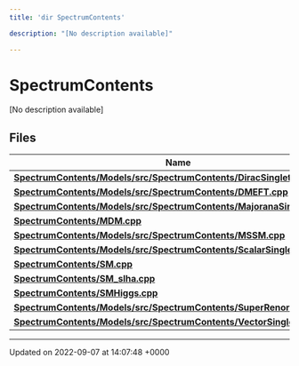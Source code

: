 ```yaml
---
title: 'dir SpectrumContents'

description: "[No description available]"

---
```


# SpectrumContents

[No description available]

## Files

| Name           |
| -------------- |
| **[SpectrumContents/Models/src/SpectrumContents/DiracSingletDM.cpp](/documentation/code/files/models_2src_2spectrumcontents_2diracsingletdm_8cpp/#file-modelssrcspectrumcontentsdiracsingletdmcpp)**  |
| **[SpectrumContents/Models/src/SpectrumContents/DMEFT.cpp](/documentation/code/files/models_2src_2spectrumcontents_2dmeft_8cpp/#file-modelssrcspectrumcontentsdmeftcpp)**  |
| **[SpectrumContents/Models/src/SpectrumContents/MajoranaSingletDM.cpp](/documentation/code/files/models_2src_2spectrumcontents_2majoranasingletdm_8cpp/#file-modelssrcspectrumcontentsmajoranasingletdmcpp)**  |
| **[SpectrumContents/MDM.cpp](/documentation/code/files/mdm_8cpp/#file-mdmcpp)**  |
| **[SpectrumContents/Models/src/SpectrumContents/MSSM.cpp](/documentation/code/files/models_2src_2spectrumcontents_2mssm_8cpp/#file-modelssrcspectrumcontentsmssmcpp)**  |
| **[SpectrumContents/Models/src/SpectrumContents/ScalarSingletDM.cpp](/documentation/code/files/models_2src_2spectrumcontents_2scalarsingletdm_8cpp/#file-modelssrcspectrumcontentsscalarsingletdmcpp)**  |
| **[SpectrumContents/SM.cpp](/documentation/code/files/sm_8cpp/#file-smcpp)**  |
| **[SpectrumContents/SM_slha.cpp](/documentation/code/files/sm__slha_8cpp/#file-sm-slhacpp)**  |
| **[SpectrumContents/SMHiggs.cpp](/documentation/code/files/smhiggs_8cpp/#file-smhiggscpp)**  |
| **[SpectrumContents/Models/src/SpectrumContents/SuperRenormHP.cpp](/documentation/code/files/models_2src_2spectrumcontents_2superrenormhp_8cpp/#file-modelssrcspectrumcontentssuperrenormhpcpp)**  |
| **[SpectrumContents/Models/src/SpectrumContents/VectorSingletDM.cpp](/documentation/code/files/models_2src_2spectrumcontents_2vectorsingletdm_8cpp/#file-modelssrcspectrumcontentsvectorsingletdmcpp)**  |






-------------------------------

Updated on 2022-09-07 at 14:07:48 +0000
